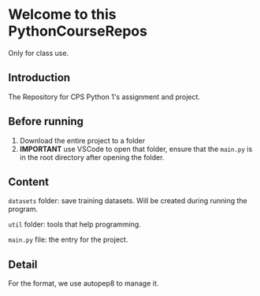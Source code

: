 # Welcome to this PythonCourseRepos

Only for class use.

## Introduction

The Repository for CPS Python 1's assignment and project.

## Before running

1. Download the entire project to a folder
2. **IMPORTANT** use VSCode to open that folder,
   ensure that the `main.py` is in the root directory after
   opening the folder.


## Content

`datasets` folder: save training datasets. Will be created during running the program.

`util` folder: tools that help programming.

`main.py` file: the entry for the project.

## Detail

For the format, we use autopep8 to manage it.
